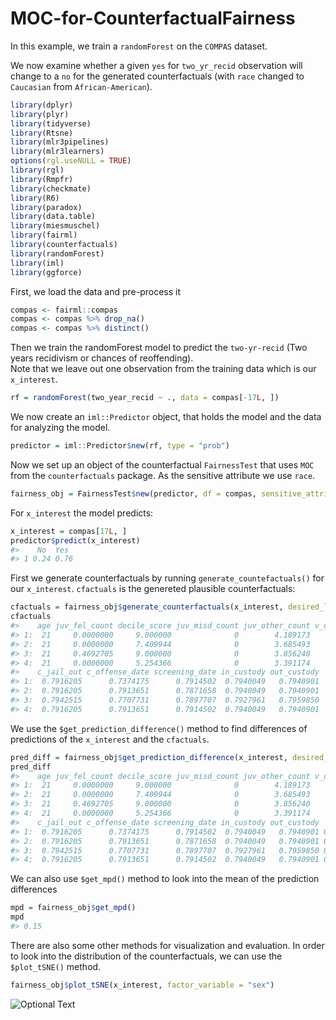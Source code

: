 # MOC-for-CounterfactualFairness

In this example, we train a `randomForest` on the `COMPAS` dataset.

We now examine whether a given `yes` for `two_yr_recid` observation will change
to a `no` for the generated counterfactuals (with `race` changed to `Caucasian` from `African-American`).

``` r
library(dplyr)
library(plyr)
library(tidyverse)
library(Rtsne)
library(mlr3pipelines)
library(mlr3learners)
options(rgl.useNULL = TRUE)
library(rgl)
library(Rmpfr)
library(checkmate)
library(R6)
library(paradox)
library(data.table)
library(miesmuschel)
library(fairml)
library(counterfactuals)
library(randomForest)
library(iml)
library(ggforce)
```

First, we load the data and pre-process it

```r
compas <- fairml::compas
compas <- compas %>% drop_na()
compas <- compas %>% distinct()
``` 
 
Then we train the randomForest model to predict the `two-yr-recid` (Two years recidivism or chances of reoffending). <br>
Note that we leave out one observation from the training data which is
our `x_interest`.

``` r
rf = randomForest(two_year_recid ~ ., data = compas[-17L, ])
```

We now create an `iml::Predictor` object, that holds the model and the
data for analyzing the model.

``` r
predictor = iml::Predictor$new(rf, type = "prob")
```

Now we set up an object of the counterfactual `FairnessTest` that uses `MOC` from the `counterfactuals` package. As the sensitive attribute we use `race`. 

``` r
fairness_obj = FairnessTest$new(predictor, df = compas, sensitive_attribute = "race", n_generations = 175)
```

For `x_interest` the model predicts:

``` r
x_interest = compas[17L, ]
predictor$predict(x_interest)
#>    No  Yes
#> 1 0.24 0.76
```

First we generate counterfactuals by running `generate_countefactuals()` for our `x_interest`. `cfactuals` is the genereted plausible counterfactuals:

``` r
cfactuals = fairness_obj$generate_counterfactuals(x_interest, desired_level = "Caucasian", desired_prob = c(0.5,1))
cfactuals
#>    age juv_fel_count decile_score juv_misd_count juv_other_count v_decile_score priors_count  sex      race c_jail_in 
#> 1:  21     0.0000000     9.000000              0        4.189173              9     1.000000 Male Caucasian 0.7913651
#> 2:  21     0.0000000     7.409944              0        3.685493              9     2.949364 Male Caucasian 0.7913651
#> 3:  21     0.4692705     9.000000              0        3.856240              9     1.000000 Male Caucasian 0.7913651
#> 4:  21     0.0000000     5.254366              0        3.391174              9     1.000000 Male Caucasian 0.7913651
#>    c_jail_out c_offense_date screening_date in_custody out_custody
#> 1:  0.7916205      0.7374175      0.7914502  0.7940049   0.7940901
#> 2:  0.7916205      0.7913651      0.7871658  0.7940049   0.7940901
#> 3:  0.7942515      0.7707731      0.7897707  0.7927961   0.7959850
#> 4:  0.7916205      0.7913651      0.7914502  0.7940049   0.7940901
```

We use the `$get_prediction_difference()` method to find differences of predictions of the  `x_interest` and the `cfactuals`.

``` r
pred_diff = fairness_obj$get_prediction_difference(x_interest, desired_level = "Caucasian", desired_prob = c(0.5,1))
pred_diff
#>    age juv_fel_count decile_score juv_misd_count juv_other_count v_decile_score priors_count  sex      race c_jail_in
#> 1:  21     0.0000000     9.000000              0        4.189173              9     1.000000 Male Caucasian 0.7913651
#> 2:  21     0.0000000     7.409944              0        3.685493              9     2.949364 Male Caucasian 0.7913651
#> 3:  21     0.4692705     9.000000              0        3.856240              9     1.000000 Male Caucasian 0.7913651
#> 4:  21     0.0000000     5.254366              0        3.391174              9     1.000000 Male Caucasian 0.7913651
#>    c_jail_out c_offense_date screening_date in_custody out_custody    No   Yes   mpd
#> 1:  0.7916205      0.7374175      0.7914502  0.7940049   0.7940901 0.376 0.624 0.136
#> 2:  0.7916205      0.7913651      0.7871658  0.7940049   0.7940901 0.328 0.672 0.088
#> 3:  0.7942515      0.7707731      0.7897707  0.7927961   0.7959850 0.374 0.626 0.134
#> 4:  0.7916205      0.7913651      0.7914502  0.7940049   0.7940901 0.466 0.534 0.226
```

We can also use `$get_mpd()` method to look into the mean of the prediction differences
``` r
mpd = fairness_obj$get_mpd()
mpd
#> 0.15
```

There are also some other methods for visualization and evaluation. In order to look into the distribution of the counterfactuals, we can use the `$plot_tSNE()` method.
``` r
fairness_obj$plot_tSNE(x_interest, factor_variable = "sex")
```
![Optional Text](../main/Images/tSNE_plot_compas_17.png)
